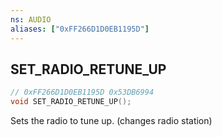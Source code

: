 ```yaml
---
ns: AUDIO
aliases: ["0xFF266D1D0EB1195D"]
---
```

## SET_RADIO_RETUNE_UP

```c
// 0xFF266D1D0EB1195D 0x53DB6994
void SET_RADIO_RETUNE_UP();
```

Sets the radio to tune up. (changes radio station)

